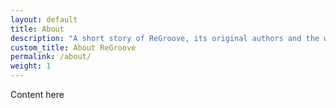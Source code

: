 ```yaml
---
layout: default
title: About
description: "A short story of ReGroove, its original authors and the work done to get here."
custom_title: About ReGroove
permalink: /about/
weight: 1
---
```


Content here